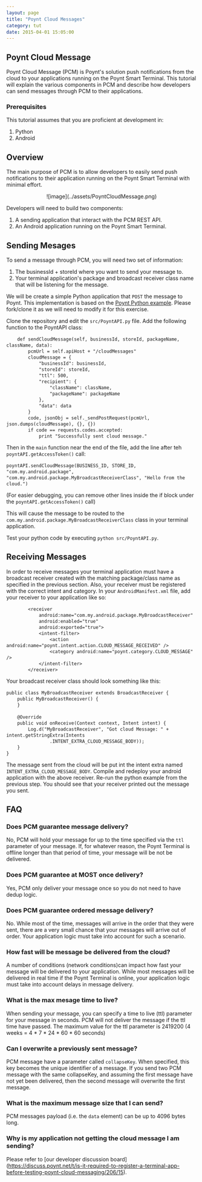 ```yaml
---
layout: page
title: "Poynt Cloud Messages"
category: tut
date: 2015-04-01 15:05:00
---
```


## Poynt Cloud Message  

Poynt Cloud Message (PCM) is Poynt's solution push notifications from the cloud to your applications running on the Poynt Smart Terminal.  This tutorial will explain the various components in PCM and describe how developers can send messages through PCM to their applications.

### Prerequisites

This tutorial assumes that you are proficient at development in:

1. Python
2. Android

## Overview

The main purpose of PCM is to allow developers to easily send push notifications to their application running on the Poynt Smart Terminal with minimal effort.

<center>
![image](../assets/PoyntCloudMessage.png)
</center>

Developers will need to build two components:

1. A sending application that interact with the PCM REST API.
2. An Android application running on the Poynt Smart Terminal.

## Sending Mesages

To send a message through PCM, you will need two set of information:

1. The businessId + storeId where you want to send your message to.
2. Your terminal application's package and broadcast receiver class name that will be listening for the message.

We will be create a simple Python application that `POST` the message to Poynt.  This implementation is based on the [Poynt Python example](https://github.com/poynt/python-sample).  Please fork/clone it as we will need to modify it for this exercise.

Clone the repository and edit the `src/PoyntAPI.py` file.  Add the following function to the PoyntAPI class:

```
    def sendCloudMessage(self, businessId, storeId, packageName, className, data):
        pcmUrl = self.apiHost + "/cloudMessages"
        cloudMessage = {
            "businessId": businessId,
            "storeId": storeId,
            "ttl": 500,
            "recipient": {
                "className": className,
                "packageName": packageName
            },
            "data": data
        }
        code, jsonObj = self._sendPostRequest(pcmUrl, json.dumps(cloudMessage), {}, {})
        if code == requests.codes.accepted:
            print "Successfully sent cloud message."
```
Then in the `main` function near the end of the file, add the line after teh `poyntAPI.getAccessToken()` call:

```
poyntAPI.sendCloudMessage(BUSINESS_ID, STORE_ID, "com.my.android.package", "com.my.android.package.MyBroadcastReceiverClass", "Hello from the cloud.")
```
(For easier debugging, you can remove other lines inside the if block under the `poyntAPI.getAccessToken()` call)

This will cause the message to be routed to the `com.my.android.package.MyBroadcastReceiverClass` class in your terminal application.

Test your python code by executing `python src/PoyntAPI.py`.

## Receiving Messages

In order to receive messages your terminal application must have a broadcast receiver created with the matching package/class name as specified in the previous section.  Also, your receiver must be registered with the correct intent and category.  In your `AndroidManifest.xml` file, add your receiver to your application like so:

```
        <receiver
            android:name="com.my.android.package.MyBroadcastReceiver"
            android:enabled="true"
            android:exported="true">
            <intent-filter>
                <action android:name="poynt.intent.action.CLOUD_MESSAGE_RECEIVED" />
                <category android:name="poynt.category.CLOUD_MESSAGE" />
            </intent-filter>
        </receiver>
```

Your broadcast receiver class should look something like this:

```
public class MyBroadcastReceiver extends BroadcastReceiver {
    public MyBroadcastReceiver() {
    }

    @Override
    public void onReceive(Context context, Intent intent) {
        Log.d("MyBroadcastReceiver", "Got cloud Message: " + intent.getStringExtra(Intents
                .INTENT_EXTRA_CLOUD_MESSAGE_BODY));
    }
}
```

The message sent from the cloud will be put int the intent extra named `INTENT_EXTRA_CLOUD_MESSAGE_BODY`.  Compile and redeploy your android application with the above receiver.  Re-run the python example from the previous step.  You should see that your receiver printed out the message you sent.

## FAQ

### Does PCM guarantee message delivery?
No, PCM will hold your message for up to the time specified via the `ttl` parameter of your message.  If, for whatever reason, the Poynt Terminal is offline longer than that period of time, your message will be not be delivered.

### Does PCM guarantee at MOST once delivery?
Yes, PCM only deliver your message once so you do not need to have dedup logic.

### Does PCM guarantee ordered message delivery?
No.  While most of the time, messages will arrive in the order that they were sent, there are a very small chance that your messages will arrive out of order.  Your application logic must take into account for such a scenario.

### How fast will be message be delivered from the cloud?
A number of conditions (network conditions)can impact how fast your message will be delivered to your application. While most messages will be delivered in real time if the Poynt Terminal is online, your application logic must take into account delays in message delivery.

### What is the max mesage time to live?
When sending your message, you can specify a time to live (ttl) parameter for your message in seconds.  PCM will not deliver the message if the ttl time have passed.  The maximum value for the ttl parameter is 2419200 (4 weeks = 4 * 7 * 24 * 60 * 60 seconds)

### Can I overwrite a previously sent message?
PCM message have a parameter called `collapseKey`. When specified, this key becomes the unique identifier of a message.  If you send two PCM message with the same collapseKey, and assuming the first message have not yet been delivered, then the second message will overwrite the first message.

### What is the maximum message size that I can send?
PCM messages payload (i.e. the `data` element) can be up to 4096 bytes long.

### Why is my application not getting the cloud message I am sending?
Please refer to [our developer discussion board] (https://discuss.poynt.net/t/is-it-required-to-register-a-terminal-app-before-testing-poynt-cloud-messaging/206/15).